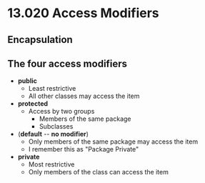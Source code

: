 # 13.020 Access Modifiers

## Encapsulation

## The four access modifiers

* **public**
  * Least restrictive
  * All other classes may access the item
* **protected**
  * Access by two groups
    * Members of the same package
    * Subclasses
* (**default** -- **no modifier**)
  * Only members of the same package may access the item
  * I remember this as "Package Private"
* **private**
  * Most restrictive
  * Only members of the class can access the item